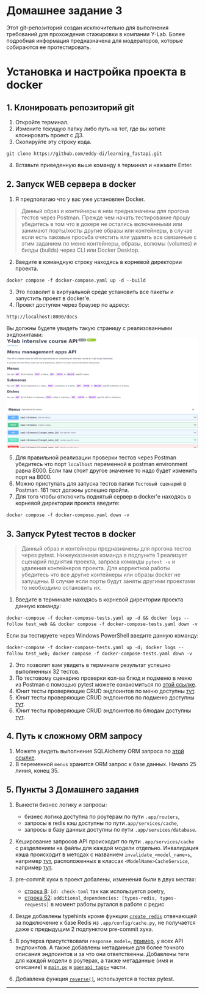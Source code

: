 # Домашнее задание 3

Этот git-репозиторий создан исключительно для выполнения требований для прохождения стажировки в компании Y-Lab. Более подробная информация предназначена для модераторов, которые собираются ее протестировать.

# Установка и настройка проекта в docker
## 1. Клонировать репозиторий git

1. Откройте терминал.
2. Измените текущую папку либо путь на тот, где вы хотите клонировать проект с ДЗ.
3. Скопируйте эту строку кода.

```
git clone https://github.com/eddy-di/learning_fastapi.git
```

4. Вставьте приведенную выше команду в терминал и нажмите Enter.

## 2. Запуск WEB сервера в docker

1. Я предполагаю что у вас уже установлен Docker.

> Данный образ и контейнеры в нем предназначены для прогона тестов через Postman. Прежде чем начать тестирование прошу убедитесь в том что в докере не остались включенными или занимают порты/хосты другие образы или контейнеры, в случае если есть таковые просьба очистить или удалить все связанные с этим заданием по меню контейнеры, образы, волюмы (volumes) и билды (builds) через CLI или Docker Desktop.

2. Введите в командную строку находясь в корневой директории проекта.

```
docker compose -f docker-compose.yaml up -d --build
```

3. Это позволит в виртуальной среде установить все пакеты и запустить проект в docker'e.
4. Проект доступен через браузер по адресу:

```
http://localhost:8000/docs
```

Вы должны будете увидеть такую страницу с реализованными эндпоинтами: ![image](./readme_images/schemas_menu.png "Пример эндпоинтов")

5. Для правильной реализации проверки тестов через Postman убедитесь что порт `localhost` переменной в postman environment равна 8000. Если там стоит другое значение то надо будет изменить порт на 8000.
6. Можно приступать для запуска тестов папки `Тестовый сценарий` в Postman. 161 тест должны успешно пройти.
7. Для того чтобы отключить поднятый сервер в docker'e находясь в корневой директории проекта введите:

```
docker compose -f docker-compose.yaml down -v
```

## 3. Запуск Pytest тестов в docker

> Данный образ и контейнеры предназначены для прогона тестов через pytest. Нижеуказанная команда в подпункте 1 реализует сценарий поднятия проекта, запроса команды `pytest -v` и удаления контейнеров проекта. Для корректной работы убедитесь что все другие контейнеры или образы docker не запущены. В случае если порты будут заняты другими проектами то необходимо остановить их.

1. Введите в терминале находясь в корневой директории проекта данную команду:

```
docker-compose -f docker-compose-tests.yaml up -d && docker logs --follow test_web && docker compose -f docker-compose-tests.yaml down -v
```

Если вы тестируете через Windows PowerShell введите данную команду:

```
docker-compose -f docker-compose-tests.yaml up -d; docker logs --follow test_web; docker compose -f docker-compose-tests.yaml down -v
```

2. Это позволит вам увидеть в терминале результат успешно выполненных 32 тестов.
3. По тестовому сценарию проверки кол-ва блюд и подменю в меню из Postman с помощью pytest можете ознакомиться по [этой ссылке](https://github.com/eddy-di/learning_fastapi/blob/main/tests/test_case4_counters.py).
4. Юнит тесты проверяющие CRUD эндпоинтов по меню доступны [тут](https://github.com/eddy-di/learning_fastapi/blob/main/tests/test_menu_crud.py).
5. Юнит тесты проверяющие CRUD эндпоинтов по подменю доступны [тут](https://github.com/eddy-di/learning_fastapi/blob/main/tests/test_submenu_crud.py).
6. Юнит тесты проверяющие CRUD эндпоинтов по блюдам доступны [тут](https://github.com/eddy-di/learning_fastapi/blob/main/tests/test_dish_crud.py).


## 4. Путь к сложному ORM запросу

1. Можете увидеть выполнение SQLAlchemy ORM запроса по [этой ссылке](https://github.com/eddy-di/learning_fastapi/blob/43b9460be3b3a8b3530e365448cb39044091fe88/app/services/database/menu.py#L24).
2. В переменной `menus` хранится ORM запрос к базе данных. Начало 25 линия, конец 35.

## 5. Пункты 3 Домашнего задания

1. Вынести бизнес логику и запросы:
    - бизнес логика доступна по роутерам по пути `.app/routers`,
    - запросы в redis кэш доступны по пути`.app/services/cache`,
    - запросы в базу данных доступны по пути `.app/services/database`.

2. Кеширование запросов API происходит по пути `.app/services/cache` с разделением на файлы для каждой модели отдельно. Инвалидация кэша происходит в методах с названием `invalidate_<model_name>s`, например [тут](https://github.com/eddy-di/learning_fastapi/blob/895b422e3cf234199f8bfd745feceaba9bd34eeb/app/services/cache/dish.py#L27), расположенных в классах `<ModelName>CacheService`, например [тут](https://github.com/eddy-di/learning_fastapi/blob/895b422e3cf234199f8bfd745feceaba9bd34eeb/app/services/cache/dish.py#L8).

3. pre-commit хуки в проект добалены, изменения были в двух местах:
    - [строка 8](https://github.com/eddy-di/learning_fastapi/blob/895b422e3cf234199f8bfd745feceaba9bd34eeb/.pre-commit-config.yaml#L8): `id: check-toml` так как используется poetry,
    - [строка 52](https://github.com/eddy-di/learning_fastapi/blob/895b422e3cf234199f8bfd745feceaba9bd34eeb/.pre-commit-config.yaml#L52): `additional_dependencies: [types-redis, types-requests]` в момент работы ругался в работе с редис

4. Везде добавлены typehints кроме функции [`create_redis`](https://github.com/eddy-di/learning_fastapi/blob/895b422e3cf234199f8bfd745feceaba9bd34eeb/app/config/cache.py#L6) отвечающей за подключение к базе Redis из `.app/config/cache.py`, не получается даже с предыдущим 2 подпунктом pre-commit хука.

5. В роутерха присутствовали `response_model=`, [пример](https://github.com/eddy-di/learning_fastapi/blob/895b422e3cf234199f8bfd745feceaba9bd34eeb/app/routers/dish.py#L21C34-L21C37), у всех API эндпоинтов. А также добавлены метаданные для более точного описания эндпоинтов и за что они ответственны. Добавлены теги для каждой модели в роутерах, а также метаданные (имя и описание) в [`main.py`](https://github.com/eddy-di/learning_fastapi/blob/main/app/main.py) в [`openapi_tags=`](https://github.com/eddy-di/learning_fastapi/blob/895b422e3cf234199f8bfd745feceaba9bd34eeb/app/main.py#L30) части.

6. Добавлена функция [`reverse()`](https://github.com/eddy-di/learning_fastapi/blob/895b422e3cf234199f8bfd745feceaba9bd34eeb/app/utils/pathfinder.py#L15), используется в тестах pytest.
---
